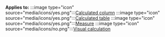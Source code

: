 **Applies to:** :::image type="icon" source="media/icons/yes.png":::[Calculated column](/power-bi/transform-model/desktop-calculations-options#calculated-column-dax) :::image type="icon" source="media/icons/yes.png":::[Calculated table](/power-bi/transform-model/desktop-calculations-options#calculated-table) :::image type="icon" source="media/icons/yes.png":::[Measure](/power-bi/transform-model/desktop-calculations-options#measures) :::image type="icon" source="media/icons/no.png":::[Visual calculation](/power-bi/transform-model/desktop-calculations-options#visual-calculation)